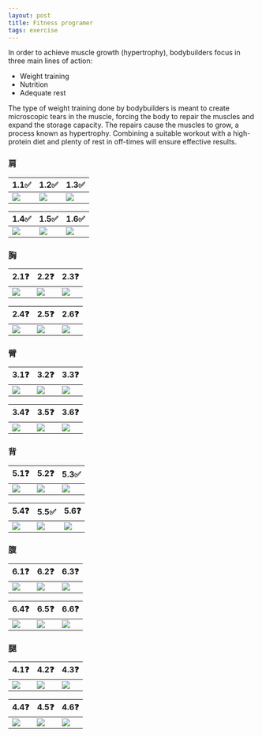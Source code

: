 ```yaml
---
layout: post
title: Fitness programer
tags: exercise
---
```

In order to achieve muscle growth (hypertrophy), bodybuilders focus in three main lines of action:

* Weight training
* Nutrition
* Adequate rest

The type of weight training done by bodybuilders is meant to create microscopic tears in the muscle, forcing the body to repair the muscles and expand the storage capacity. The repairs cause the muscles to grow, a process known as hypertrophy. Combining a suitable workout with a high-protein diet and plenty of rest in off-times will ensure effective results.
<!--break-->
### 肩

| 1.1✅ | 1.2✅ | 1.3✅ |
| ----------- | ----------- | ----------- |
| ![](https://fitnessprogramer.com/wp-content/uploads/2021/04/Barbell-Rear-Delt-Raise.gif) | ![](https://fitnessprogramer.com/wp-content/uploads/2021/04/dumbbell-cuban-press-.gif) | ![](https://fitnessprogramer.com/wp-content/uploads/2021/02/Barbell-Shoulder-Press.gif) |

| 1.4✅ | 1.5✅ | 1.6✅ |
| ----------- | ----------- | ----------- |
| ![](https://fitnessprogramer.com/wp-content/uploads/2022/07/Incline-Landmine-Press.gif) | ![](https://fitnessprogramer.com/wp-content/uploads/2021/02/Dumbbell-Lateral-Raise.gif) | ![](https://fitnessprogramer.com/wp-content/uploads/2021/04/Weight-Plate-Front-Raise-1.gif) |

### 胸

| 2.1❓ | 2.2❓ | 2.3❓ |
| ----------- | ----------- | ----------- |
| ![](https://fitnessprogramer.com/wp-content/uploads/2021/02/Barbell-Bench-Press.gif) | ![](https://fitnessprogramer.com/wp-content/uploads/2021/02/Dumbbell-Pullover.gif) | ![](https://fitnessprogramer.com/wp-content/uploads/2021/09/Reverse-Grip-Incline-Dumbbell-Press.gif) |

| 2.4❓ | 2.5❓ | 2.6❓ |
| ----------- | ----------- | ----------- |
| ![](https://fitnessprogramer.com/wp-content/uploads/2021/10/Push-up-With-Push-up-Bars.gif) | ![](https://fitnessprogramer.com/wp-content/uploads/2021/08/Push-Up-Medicine-Ball.gif) | ![](https://fitnessprogramer.com/wp-content/uploads/2021/03/Decline-Barbell-Bench-Press.gif) |

### 臂

| 3.1❓ | 3.2❓ | 3.3❓ |
| ----------- | ----------- | ----------- |
| ![](https://fitnessprogramer.com/wp-content/uploads/2021/02/Barbell-Curl.gif) | ![](https://fitnessprogramer.com/wp-content/uploads/2021/04/Triceps-Dips-on-Floor.gif) | ![](https://fitnessprogramer.com/wp-content/uploads/2023/09/waiter-curl.gif) |

| 3.4❓ | 3.5❓ | 3.6❓ |
| ----------- | ----------- | ----------- |
| ![](https://fitnessprogramer.com/wp-content/uploads/2021/04/zottman-curl.gif) | ![](https://fitnessprogramer.com/wp-content/uploads/2021/06/Dumbbell-Skull-Crusher.gif) | ![](https://fitnessprogramer.com/wp-content/uploads/2021/08/Reverse-Grip-EZ-Bar-Curl.gif) |

### 背

| 5.1❓ | 5.2❓ | 5.3✅ |
| ----------- | ----------- | ----------- |
| ![](https://fitnessprogramer.com/wp-content/uploads/2021/04/Barbell-Bent-Arm-Pullover.gif) | ![](https://fitnessprogramer.com/wp-content/uploads/2021/04/Reverse-Grip-Barbell-Row.gif) | ![](https://fitnessprogramer.com/wp-content/uploads/2021/02/Barbell-Bent-Over-Row.gif) |

| 5.4❓ | 5.5✅ | 5.6❓ |
| ----------- | ----------- | ----------- |
| ![](https://fitnessprogramer.com/wp-content/uploads/2021/10/One-Arm-Landmine-Row.gif) | ![](https://fitnessprogramer.com/wp-content/uploads/2021/06/One-Arm-Barbell-Row-.gif) | ![](https://fitnessprogramer.com/wp-content/uploads/2023/02/Wide-Grip-Barbell-Bent-Over-Row-Plus.gif) |

### 腹

| 6.1❓ | 6.2❓ | 6.3❓ |
| ----------- | ----------- | ----------- |
| ![](https://fitnessprogramer.com/wp-content/uploads/2022/07/Leg-Raise-Dragon-Flag.gif) | ![](https://fitnessprogramer.com/wp-content/uploads/2021/02/Seated-Bench-Leg-Pull-in.gif) | ![](https://fitnessprogramer.com/wp-content/uploads/2021/05/Oblique-Floor-Crunches.gif) |

| 6.4❓ | 6.5❓ | 6.6❓ |
| ----------- | ----------- | ----------- |
| ![](https://fitnessprogramer.com/wp-content/uploads/2021/02/Reverse-Crunch-1.gif) | ![](https://fitnessprogramer.com/wp-content/uploads/2021/02/Bicycle-Crunch.gif) | ![](https://fitnessprogramer.com/wp-content/uploads/2021/05/Tuck-Crunch.gif) |

### 腿

| 4.1❓ | 4.2❓ | 4.3❓ |
| ----------- | ----------- | ----------- |
| ![](https://fitnessprogramer.com/wp-content/uploads/2021/02/Barbell-Hack-Squat.gif) | ![](https://fitnessprogramer.com/wp-content/uploads/2021/02/Jump-Squat.gif) | ![](https://fitnessprogramer.com/wp-content/uploads/2023/09/curtsy-lunge.gif) |

| 4.4❓ | 4.5❓ | 4.6❓ |
| ----------- | ----------- | ----------- |
| ![](https://fitnessprogramer.com/wp-content/uploads/2021/09/Barbell-Seated-Calf-Raise.gif) | ![](https://fitnessprogramer.com/wp-content/uploads/2021/06/Standing-Calf-Raise.gif) | ![](https://fitnessprogramer.com/wp-content/uploads/2023/09/dumbbell-lunges.gif) |